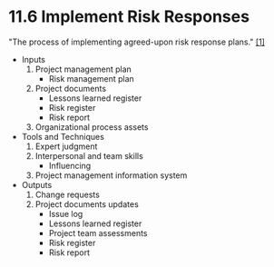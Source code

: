 # 11.6 Implement Risk Responses

"The process of implementing agreed-upon risk response plans."
[[1]](../../home.md#references)

- Inputs
  1. Project management plan
     - Risk management plan
  2. Project documents
     - Lessons learned register
     - Risk register
     - Risk report
  3. Organizational process assets
- Tools and Techniques
  1. Expert judgment
  2. Interpersonal and team skills
     - Influencing
  3. Project management information system
- Outputs
  1. Change requests
  2. Project documents updates
     - Issue log
     - Lessons learned register
     - Project team assessments
     - Risk register
     - Risk report
